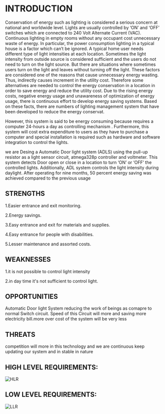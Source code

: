 # INTRODUCTION 
Conservation of energy such as lighting is considered a serious concern at national and worldwide level. Lights are usually controlled by ‘ON’ and ‘OFF’ switches which are connected to 240 Volt Alternate Current (VAC). Continuous lighting in empty rooms without any occupant cost unnecessary waste of energy. In particular, the power consumption lighting in a typical house is a factor which can’t be ignored. A typical home user needs different type of light intensities at each location. Sometimes the light intensity from outside source is considered sufficient and the users do not need to turn on the light source. But there are situations where sometimes users turn on the light and leaves without turning off the light. These factors are considered one of the reasons that cause unnecessary energy wasting. Thus, indirectly causes increment in the utility cost. Therefore some alternatives are needed to control the energy conservation in a location in order to save energy and reduce the utility cost.  Due to the rising energy costs, negative energy usage and unawareness of optimization of energy usage, there is continuous effort to develop energy saving systems. Based on these facts, there are numbers of lighting management system that have been developed to reduce the energy conservat.

However, this system is said to be energy consuming because requires a computer 24-hours a day as controlling mechanism . Furthermore, this system will cost extra expenditure to users as they have to purchase a computer and special installation is required such as hardware and software integration to control the lights.

we are Desing a  Automatic Door light system (ADLS) using the pull-up resistor as a  light sensor circuit, atmega328p controller and voltmeter. This system detects Door open or close in a location to turn ‘ON’ or ‘OFF’ the controlled lights. Additionally, ADL system controls the light intensity during daylight. After operating for nine months, 50 percent energy saving was achieved compared to the previous usage 
## STRENGTHS
  1.Easier entrance and exit monitoring.
  
  2.Energy savings.
  
  3.Easy entrance and exit for materials and supplies.
  
  4.Easy entrance for people with disabilities.
  
  5.Lesser maintenance and assorted costs.
## WEAKNESSES
  1.it is not possible to control light intensity
  
  2.in day time it's not sufficient to control light.
## OPPORTUNITIES
Automatic Door light System reducing the work of beings as comapre to normal Switch circuit. Speed of this Circuit will more and saving more             electricity bill.more over cost of the system will be very less
## THREATS
competition will more in this technology and we are continuous keep updating our system and in stable in nature
## HIGH LEVEL REQUIREMENTS:
![HLR](https://user-images.githubusercontent.com/101395036/164391362-91abdb80-2e38-423c-bd7a-d3b2d6be3a5b.png)
## LOW LEVEL REQUIREMENTS:
![LLR](https://user-images.githubusercontent.com/101395036/164390863-a00e19b3-519b-4f72-a762-d996a88e8eaf.png)
